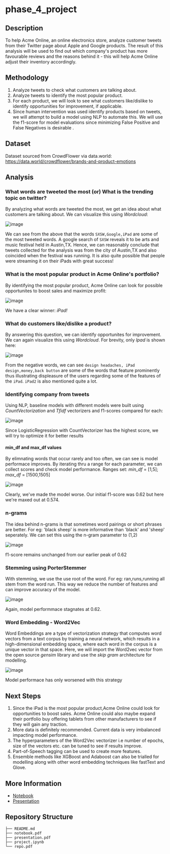 # phase_4_project

## Description

To help Acme Online, an online electronics store, analyze customer tweets from their Twitter page about Apple and Google products. The result of this analysis will be used to find out which company's product has more favourable reviews and the reasons behind it - this will help Acme Online adjust their inventory accordingly.

## Methodology

1. Analyze tweets to check what customers are talking about.
2. Analyze tweets to identify the most popular product.
3. For each product, we will look to see what customers like/dislike to identify opportunities for improvement, if applicable.
4. Since human intervention was used identify products based on tweets, we will attempt to build a    model using NLP to automate this. We will use the f1-score for model evaluations since minimizing False Positive and False Negatives is desirable .

## Dataset

Dataset sourced from CrowdFlower via data.world: https://data.world/crowdflower/brands-and-product-emotions

## Analysis

### What words are tweeted the most (or) What is the trending topic on twitter?

By analyzing what words are tweeted the most, we get an idea about what customers are talking about. We can visualize this using _Wordcloud_:

![image](https://user-images.githubusercontent.com/108379254/219752738-83a2ccf9-93d7-42d3-8770-b414850dd4f7.png)

We can see from the above that the words `SXSW,Google,iPad` are some of the most tweeted words. A google search of `SXSW` reveals it to be arts and music festival held in Austin,TX. Hence, we can reasonably conclude that tweets collected for the analysis was from the city of Austin,TX and also coincided when the festival was running. It is also quite possible that people
were streaming it on their iPads with great success!

### What is the most popular product in Acme Online's portfolio?

By identifying the most popular product, Acme Online can look for possible opportunites to boost sales and maximize profit:

![image](https://user-images.githubusercontent.com/108379254/219758239-85681e10-caf3-4dc0-8312-74f03512a458.png)

We have a clear winner: _iPad!_

### What do customers like/dislike a product?

By answering this question, we can identify opportunites for improvement. We can again visualize this using _Wordcloud_. For brevity, only _Ipad_ is shown
here:

![image](https://user-images.githubusercontent.com/108379254/219762308-875baef2-5d07-4a66-9b5c-7e0fb6c06cc9.png)

From the negative words, we can see `design headaches, iPad design,money,back button` are some of the words that feature prominently thus illustrating displeasure of the users regarding some of the features of the `iPad`. `iPad2` is also mentioned quite a lot.

### Identifying company from tweets

Using NLP, baseline models with different models were built using _CountVectorization_ and _Tfidf_ vectorizers and f1-scores compared for each:

![image](https://user-images.githubusercontent.com/108379254/219787024-68768436-49ea-4634-bf6d-cd4f0d55606b.png)

Since LogisticRegression with CountVectorizer has the highest score, we will try to optimize it for better results

#### min_df and max_df values

By elimnating words that occur rarely and too often, we can see is model performace improves. By iterating thru a range for each parameter, we can collect scores and check model performance.
Ranges set:  _min_df_ = [1,5]; _max_df_ = [1500,1505]

![image](https://user-images.githubusercontent.com/108379254/219899171-c59e2bff-e63f-421f-aeb6-46430ef3cd26.png)

Clearly, we've made the model worse. Our initial f1-score was 0.62 but here we're maxed out at 0.574.

### n-grams

The idea behind n-grams is that sometimes word pairings or short phrases are better. For eg: 'black sheep' is more informative than 'black' and 'sheep' seperately. We can set this using the n-gram parameter to (1,2)

![image](https://user-images.githubusercontent.com/108379254/219899188-3aeab171-c5a3-4d7d-ac47-987bd209e2f0.png)

f1-score remains unchanged from our earlier peak of 0.62

### Stemming using PorterStemmer

With stemming, we use the use root of the word. For eg: ran,runs,running all stem from the word run. This way we reduce the number of features and can improve accuracy of the model.

![image](https://user-images.githubusercontent.com/108379254/219899223-57901b9d-71cd-4c96-b36f-f53178b53814.png)

Again, model performmace stagnates at 0.62.

### Word Embedding - Word2Vec

Word Embeddings are a type of vectorization strategy that computes word vectors from a text corpus by training a neural network, which results in a high-dimensional embedding space, where each word in the corpus is a unique vector in that space.
Here, we will import the Word2vec vector from the open source _gensim_ library and use the _skip gram_ architecture for modelling.

![image](https://user-images.githubusercontent.com/108379254/219899248-33573f84-2a8c-4a14-aa28-61b6ef640833.png)

Model performace has only worsened with this strategy

## Next Steps

1. Since the iPad is the most popular product,Acme Online could look for opportunities to boost sales. Acme Online could also maybe expand their portfolio buy offering tablets from other manufacturers to see if they will gain any traction.
2. More data is definitely recommended. Current data is very imbalanced impacting model performance.
3. The hyperparameters of the Word2Vec vectorizer i.e number of epochs, size of the vectors etc. can be tuned to see if results improve.
4. Part-of-Speech tagging can be used to create more features.
5. Ensemble methods like XGBoost and Adaboost can also be trialled for modelling along with other word embedding techniques like fastText and Glove.

## More Information
 - [Notebook](project.ipynb)
 - [Presentation](presentation.pdf)

## Repository Structure

```
├── README.md
├── notebook.pdf
├── presentation.pdf
├── project.ipynb 
└── repo.pdf












 




